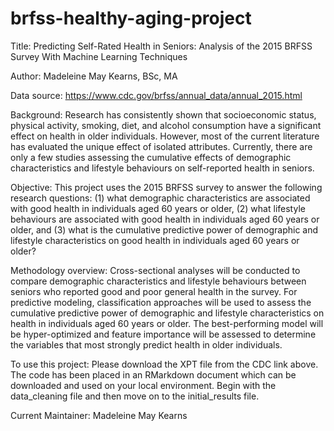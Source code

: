 # brfss-healthy-aging-project

Title: Predicting Self-Rated Health in Seniors: Analysis of the 2015 BRFSS Survey With Machine Learning Techniques

Author: Madeleine May Kearns, BSc, MA

Data source: https://www.cdc.gov/brfss/annual_data/annual_2015.html 

Background: Research has consistently shown that socioeconomic status, physical activity, smoking, diet, and alcohol 
consumption have a significant effect on health in older individuals. However, most of the current literature has evaluated 
the unique effect of isolated attributes. Currently, there are only a few studies assessing the cumulative effects 
of demographic characteristics and lifestyle behaviours on self-reported health in seniors. 

Objective: This project uses the 2015 BRFSS survey to answer the following research questions: 
(1) what demographic characteristics are associated with good health in individuals aged 60 years or older, 
(2) what lifestyle behaviours are associated with good health in individuals aged 60 years or older, and 
(3) what is the cumulative predictive power of demographic and lifestyle characteristics on good health 
in individuals aged 60 years or older? 

Methodology overview: Cross-sectional analyses will be conducted to compare demographic characteristics and lifestyle behaviours 
between seniors who reported good and poor general health in the survey. For predictive modeling, classification approaches will be 
used to assess the cumulative predictive power of demographic and lifestyle characteristics on health in individuals aged 60 years 
or older. The best-performing model will be hyper-optimized and feature importance will be assessed to determine the variables 
that most strongly predict health in older individuals. 

To use this project: Please download the XPT file from the CDC link above. The code has been placed in an RMarkdown
document which can be downloaded and used on your local environment. Begin with the data_cleaning file and then move on to the 
initial_results file. 

Current Maintainer: Madeleine May Kearns
